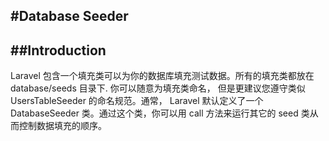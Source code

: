 #Database Seeder
---

##Introduction
---
Laravel 包含一个填充类可以为你的数据库填充测试数据。所有的填充类都放在 database/seeds 目录下. 你可以随意为填充类命名， 但是更建议您遵守类似 UsersTableSeeder 的命名规范。通常， Laravel 默认定义了一个 DatabaseSeeder 类。通过这个类，你可以用 call 方法来运行其它的 seed 类从而控制数据填充的顺序。
